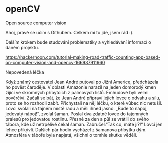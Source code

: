 # openCV
Open source computer vision

Ahoj, právě se učím s Githubem.
    Celkem mi to jde, jsem rád :).
    
Dalším krokem bude studování problematiky a vyhledávání informací o daném projektu.

https://hackernoon.com/tutorial-making-road-traffic-counting-app-based-on-computer-vision-and-opencv-166937911660



Nepovedená léčka

Když známý cestovatel Jean André putoval po Jižní Americe, předcházela ho pověst čaroděje. V oblasti Amazonie narazil na jeden domorodý kmen žijící ve skromných příbytcích z palmových listů. Emhudové byli velmi pověrčiví. Začali se bát, že Jean André připraví jejich lovce o odvahu a sílu, proto se ho rozhodli zabít. Přichystali na něj léčku, o které vůbec nic netušil. Lovci svolali na tajném místě radu a měli ihned jasno. „Bude to nápoj, jedovatý nápoj!“, zvolal šaman. Poslal dva zdatné lovce do tajemných pralesů pro jedovatou rostlinu. Přesně za den a půl se vrátili do svého tábora, kde už netrpělivě čekal šaman. Zabručel:“Tak co, máte jí?!“ Lovci jen lehce přikývli. Dalších pár hodin vycházel z šamanova příbytku dým. Atmosféra v táboře byla napjatá, všichni o tomhle skutku věděli.
